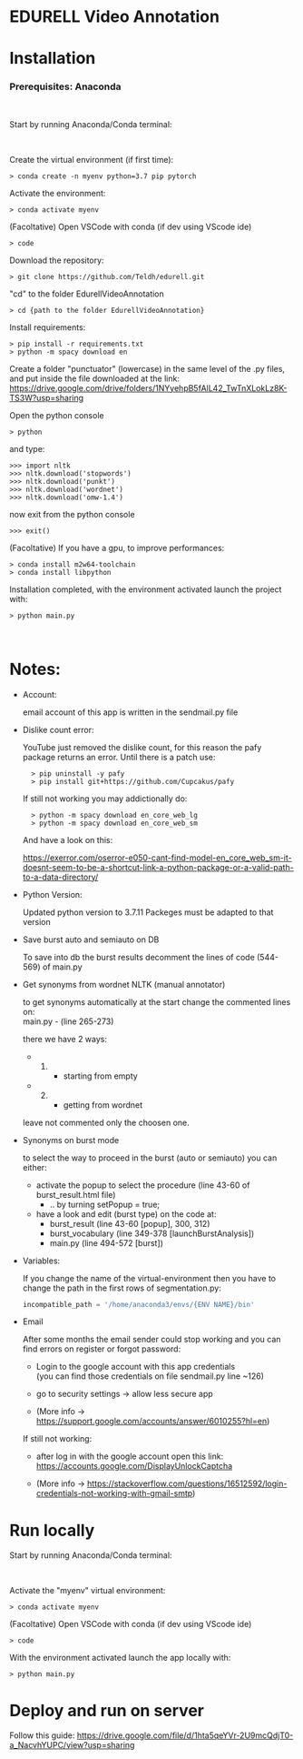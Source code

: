 # EDURELL Video Annotation

# Installation

### Prerequisites: Anaconda  

<br>

Start by running Anaconda/Conda terminal:

<br>

Create the virtual environment (if first time):

    > conda create -n myenv python=3.7 pip pytorch
    
Activate the environment:

    > conda activate myenv

(Facoltative) Open VSCode with conda (if dev using VScode ide)

    > code

Download the repository:
    
    > git clone https://github.com/Teldh/edurell.git
    
"cd" to the folder EdurellVideoAnnotation

    > cd {path to the folder EdurellVideoAnnotation}
    
Install requirements:
    
    > pip install -r requirements.txt
    > python -m spacy download en
    
Create a folder "punctuator" (lowercase) in the same level of the .py files, and put inside the file downloaded at the link:
https://drive.google.com/drive/folders/1NYyehpB5fAlL42_TwTnXLokLz8K-TS3W?usp=sharing


Open the python console 

    > python

and type:

    >>> import nltk
    >>> nltk.download('stopwords')
    >>> nltk.download('punkt')
    >>> nltk.download('wordnet')
    >>> nltk.download('omw-1.4')
    
now exit from the python console

    >>> exit()

(Facoltative) If you have a gpu, to improve performances:

    > conda install m2w64-toolchain
    > conda install libpython

Installation completed, with the environment activated launch the project with:

    > python main.py
    
<br>

# Notes:

- Account:

    email account of this app is written in the sendmail.py file

- Dislike count error:  

    YouTube just removed the dislike count, for this reason the pafy package returns an error. 
    Until there is a patch use:

        > pip uninstall -y pafy
        > pip install git+https://github.com/Cupcakus/pafy
    
    If still not working you may addictionally do:

        > python -m spacy download en_core_web_lg
        > python -m spacy download en_core_web_sm
    
    And have a look on this:

    https://exerror.com/oserror-e050-cant-find-model-en_core_web_sm-it-doesnt-seem-to-be-a-shortcut-link-a-python-package-or-a-valid-path-to-a-data-directory/

- Python Version:  

    Updated python version to 3.7.11
    Packeges must be adapted to that version

- Save burst auto and semiauto on DB

    To save into db the burst results decomment the lines of code (544-569) of main.py

- Get synonyms from wordnet NLTK (manual annotator)

  to get synonyms automatically at the start change the commented lines on:   
  main.py - (line 265-273)

  there we have 2 ways: 
    * 1) - starting from empty
    * 2) - getting from wordnet   

  leave not commented only the choosen one.

- Synonyms on burst mode

  to select the way to proceed in the burst (auto or semiauto) you can either:
  - activate the popup to select the procedure (line 43-60 of burst_result.html file)  
    * .. by turning setPopup = true;
  - have a look and edit (burst type) on the code at:
    * burst_result (line 43-60 [popup], 300, 312)
    * burst_vocabulary (line 349-378 [launchBurstAnalysis])
    * main.py (line 494-572 [burst])   

- Variables:   

    If you change the name of the virtual-environment 
    then you have to change the path in the first rows of segmentation.py:
    
    ```python
    incompatible_path = '/home/anaconda3/envs/{ENV NAME}/bin'
    ```
- Email 

    After some months the email sender could stop working and you can find errors on register or forgot password:

    * Login to the google account with this app credentials   
    (you can find those credentials on file sendmail.py line ~126) 
    
    * go to security settings -> allow less secure app

    * (More info -> https://support.google.com/accounts/answer/6010255?hl=en)

    If still not working:

    * after log in with the google account open this link:  
      https://accounts.google.com/DisplayUnlockCaptcha

    * (More info -> https://stackoverflow.com/questions/16512592/login-credentials-not-working-with-gmail-smtp)

# Run locally

Start by running Anaconda/Conda terminal:

<br>

Activate the "myenv" virtual environment:

    > conda activate myenv

(Facoltative) Open VSCode with conda (if dev using VScode ide)

    > code

With the environment activated launch the app locally with:

    > python main.py

# Deploy and run on server

Follow this guide:
https://drive.google.com/file/d/1hta5qeYVr-2U9mcQdjT0-a_NacvhYUPC/view?usp=sharing